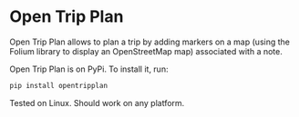 # Open Trip Plan

Open Trip Plan allows to plan a trip by adding markers on a map (using the Folium library to display an OpenStreetMap map) associated with a note.

Open Trip Plan is on PyPi. To install it, run:

```sh
pip install opentripplan
```

Tested on Linux. Should work on any platform.
